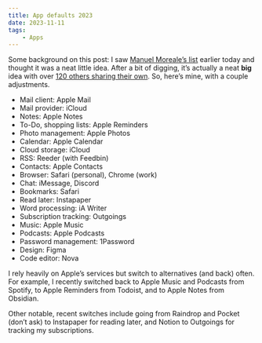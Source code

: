 ```yaml
---
title: App defaults 2023
date: 2023-11-11
tags:
    - Apps
---
```


Some background on this post: I saw [Manuel Moreale’s list](https://manuelmoreale.com/app-defaults) earlier today and thought it was a neat little idea. After a bit of digging, it’s actually a neat **big** idea with over [120 others sharing their own](https://defaults.rknight.me). So, here’s mine, with a couple adjustments.

- Mail client: Apple Mail
- Mail provider: iCloud
- Notes: Apple Notes
- To-Do, shopping lists: Apple Reminders
- Photo management: Apple Photos
- Calendar: Apple Calendar
- Cloud storage: iCloud
- RSS: Reeder (with Feedbin)
- Contacts: Apple Contacts
- Browser: Safari (personal), Chrome (work)
- Chat: iMessage, Discord
- Bookmarks: Safari
- Read later: Instapaper
- Word processing: iA Writer
- Subscription tracking: Outgoings
- Music: Apple Music
- Podcasts: Apple Podcasts
- Password management: 1Password
- Design: Figma
- Code editor: Nova

I rely heavily on Apple’s services but switch to alternatives (and back) often. For example, I recently switched back to Apple Music and Podcasts from Spotify, to Apple Reminders from Todoist, and to Apple Notes from Obsidian.

Other notable, recent switches include going from Raindrop and Pocket (don’t ask) to Instapaper for reading later, and Notion to Outgoings for tracking my subscriptions.
